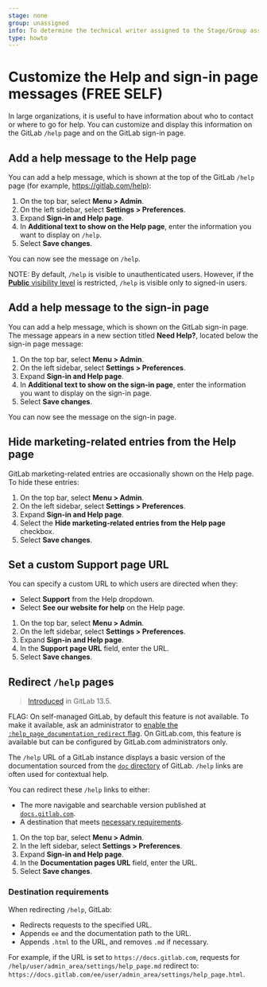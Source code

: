 ```yaml
---
stage: none
group: unassigned
info: To determine the technical writer assigned to the Stage/Group associated with this page, see https://about.gitlab.com/handbook/engineering/ux/technical-writing/#assignments
type: howto
---
```


# Customize the Help and sign-in page messages **(FREE SELF)**

In large organizations, it is useful to have information about who to contact or where
to go for help. You can customize and display this information on the GitLab `/help` page and on
the GitLab sign-in page.

## Add a help message to the Help page

You can add a help message, which is shown at the top of the GitLab `/help` page (for example,
<https://gitlab.com/help>):

1. On the top bar, select **Menu > Admin**.
1. On the left sidebar, select **Settings > Preferences**.
1. Expand **Sign-in and Help page**.
1. In **Additional text to show on the Help page**, enter the information you want to display on `/help`.
1. Select **Save changes**.

You can now see the message on `/help`.

NOTE:
By default, `/help` is visible to unauthenticated users. However, if the
[**Public** visibility level](visibility_and_access_controls.md#restrict-visibility-levels)
is restricted, `/help` is visible only to signed-in users.

## Add a help message to the sign-in page

You can add a help message, which is shown on the GitLab sign-in page. The message appears in a new
section titled **Need Help?**, located below the sign-in page message:

1. On the top bar, select **Menu > Admin**.
1. On the left sidebar, select **Settings > Preferences**.
1. Expand **Sign-in and Help page**.
1. In **Additional text to show on the sign-in page**, enter the information you want to
   display on the sign-in page.
1. Select **Save changes**.

You can now see the message on the sign-in page.

## Hide marketing-related entries from the Help page

GitLab marketing-related entries are occasionally shown on the Help page. To hide these entries:

1. On the top bar, select **Menu > Admin**.
1. On the left sidebar, select **Settings > Preferences**.
1. Expand **Sign-in and Help page**.
1. Select the **Hide marketing-related entries from the Help page** checkbox.
1. Select **Save changes**.

## Set a custom Support page URL

You can specify a custom URL to which users are directed when they:

- Select **Support** from the Help dropdown.
- Select **See our website for help** on the Help page.

1. On the top bar, select **Menu > Admin**.
1. On the left sidebar, select **Settings > Preferences**.
1. Expand **Sign-in and Help page**.
1. In the **Support page URL** field, enter the URL.
1. Select **Save changes**.

## Redirect `/help` pages

> [Introduced](https://gitlab.com/gitlab-org/gitlab/-/merge_requests/43157) in GitLab 13.5.

FLAG:
On self-managed GitLab, by default this feature is not available. To make it available, ask an administrator to
[enable the `:help_page_documentation_redirect` flag](../../../administration/feature_flags.md).
On GitLab.com, this feature is available but can be configured by GitLab.com administrators only.

The `/help` URL of a GitLab instance displays a basic version of the documentation sourced from the
[`doc` directory](https://gitlab.com/gitlab-org/gitlab/-/tree/master/doc) of GitLab. `/help` links
are often used for contextual help.

You can redirect these `/help` links to either:

- The more navigable and searchable version published at [`docs.gitlab.com`](https://docs.gitlab.com).
- A destination that meets [necessary requirements](#destination-requirements).

1. On the top bar, select **Menu > Admin**.
1. In the left sidebar, select **Settings > Preferences**.
1. Expand **Sign-in and Help page**.
1. In the **Documentation pages URL** field, enter the URL.
1. Select **Save changes**.

### Destination requirements

When redirecting `/help`, GitLab:

- Redirects requests to the specified URL.
- Appends `ee`  and the documentation path to the URL.
- Appends `.html` to the URL, and removes `.md` if necessary.

For example, if the URL is set to `https://docs.gitlab.com`, requests for
`/help/user/admin_area/settings/help_page.md` redirect to:
`https://docs.gitlab.com/ee/user/admin_area/settings/help_page.html`.

<!-- ## Troubleshooting

Include any troubleshooting steps that you can foresee. If you know beforehand what issues
one might have when setting this up, or when something is changed, or on upgrading, it's
important to describe those, too. Think of things that may go wrong and include them here.
This is important to minimize requests for support, and to avoid doc comments with
questions that you know someone might ask.

Each scenario can be a third-level heading, e.g. `### Getting error message X`.
If you have none to add when creating a doc, leave this section in place
but commented out to help encourage others to add to it in the future. -->
